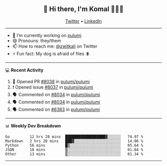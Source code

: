 <h2 align="center"> 👋 Hi there, I'm Komal 🧑🏾‍💻 </h2>
<p align="center">
    <a href="https://twitter.com/zwitkali">Twitter</a> •
    <a href="https://www.linkedin.com/in/komal-ali/">LinkedIn</a>
</p>

--------

- 🔭 I’m currently working on [pulumi](https://github.com/pulumi/pulumi)
- 😄 Pronouns: they/them
- 📫 How to reach me: [@zwitkali](https://twitter.com/zwitkali) on Twitter
- ⚡ Fun fact: My dog is afraid of flies 🪰

--------
💻 **Recent Activity**

<!--START_SECTION:activity-->
1. 💪 Opened PR [#8038](https://github.com/pulumi/pulumi/pull/8038) in [pulumi/pulumi](https://github.com/pulumi/pulumi)
2. ❗️ Opened issue [#8037](https://github.com/pulumi/pulumi/issues/8037) in [pulumi/pulumi](https://github.com/pulumi/pulumi)
3. 🗣 Commented on [#8034](https://github.com/pulumi/pulumi/issues/8034) in [pulumi/pulumi](https://github.com/pulumi/pulumi)
4. 🗣 Commented on [#8034](https://github.com/pulumi/pulumi/issues/8034) in [pulumi/pulumi](https://github.com/pulumi/pulumi)
5. 🗣 Commented on [#6383](https://github.com/pulumi/pulumi/issues/6383) in [pulumi/pulumi](https://github.com/pulumi/pulumi)
<!--END_SECTION:activity-->

--------

📊 **Weekly Dev Breakdown**
<!--START_SECTION:waka-->
```text
Go         12 hrs 28 mins  ██████████████████▓░░░░░░   74.97 % 
Markdown   2 hrs 20 mins   ███▓░░░░░░░░░░░░░░░░░░░░░   14.06 % 
Python     56 mins         █▒░░░░░░░░░░░░░░░░░░░░░░░   05.64 % 
JSON       18 mins         ▒░░░░░░░░░░░░░░░░░░░░░░░░   01.84 % 
Other      13 mins         ▒░░░░░░░░░░░░░░░░░░░░░░░░   01.34 % 
```
<!--END_SECTION:waka-->

--------